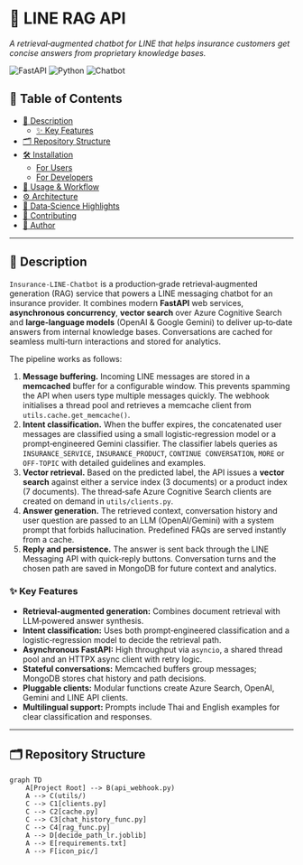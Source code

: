 # 🧠 LINE RAG API

_A retrieval‑augmented chatbot for LINE that helps insurance customers get concise answers from proprietary knowledge bases._

![FastAPI](https://img.shields.io/badge/Made%20with-FastAPI-009688?logo=fastapi&logoColor=white) ![Python](https://img.shields.io/badge/Python-3.10%2B-blue?logo=python) ![Chatbot](https://img.shields.io/badge/RAG%20Chatbot-LLM%2BSearch-yellowgreen)

## 📑 Table of Contents

- [📄 Description](#-description)
  - [✨ Key Features](#-key-features)
- [🗂️ Repository Structure](#-repository-structure)
- [🛠️ Installation](#-installation)
  - [For Users](#for-users)
  - [For Developers](#for-developers)
- [🚀 Usage & Workflow](#-usage--workflow)
- [⚙️ Architecture](#-architecture)
- [🧪 Data‑Science Highlights](#-data-science-highlights)
- [🙌 Contributing](#-contributing)
- [👤 Author](#-author)

---

## 📄 Description

`Insurance-LINE-Chatbot` is a production‑grade retrieval‑augmented generation (RAG) service that powers a LINE messaging chatbot for an insurance provider.  It combines modern **FastAPI** web services, **asynchronous concurrency**, **vector search** over Azure Cognitive Search and **large‑language models** (OpenAI & Google Gemini) to deliver up‑to‑date answers from internal knowledge bases.  Conversations are cached for seamless multi‑turn interactions and stored for analytics.

The pipeline works as follows:

1. **Message buffering.**  Incoming LINE messages are stored in a **memcached** buffer for a configurable window.  This prevents spamming the API when users type multiple messages quickly.  The webhook initialises a thread pool and retrieves a memcache client from `utils.cache.get_memcache()`.
2. **Intent classification.**  When the buffer expires, the concatenated user messages are classified using a small logistic‑regression model or a prompt‑engineered Gemini classifier.  The classifier labels queries as `INSURANCE_SERVICE`, `INSURANCE_PRODUCT`, `CONTINUE CONVERSATION`, `MORE` or `OFF‑TOPIC` with detailed guidelines and examples.
3. **Vector retrieval.**  Based on the predicted label, the API issues a **vector search** against either a service index (3 documents) or a product index (7 documents).  The thread‑safe Azure Cognitive Search clients are created on demand in `utils/clients.py`.
4. **Answer generation.**  The retrieved context, conversation history and user question are passed to an LLM (OpenAI/Gemini) with a system prompt that forbids hallucination.  Predefined FAQs are served instantly from a cache.
5. **Reply and persistence.**  The answer is sent back through the LINE Messaging API with quick‑reply buttons.  Conversation turns and the chosen path are saved in MongoDB for future context and analytics.

### ✨ Key Features

- **Retrieval‑augmented generation:** Combines document retrieval with LLM‑powered answer synthesis.
- **Intent classification:** Uses both prompt‑engineered classification and a logistic‑regression model to decide the retrieval path.
- **Asynchronous FastAPI:** High throughput via `asyncio`, a shared thread pool and an HTTPX async client with retry logic.
- **Stateful conversations:** Memcached buffers group messages; MongoDB stores chat history and path decisions.
- **Pluggable clients:** Modular functions create Azure Search, OpenAI, Gemini and LINE API clients.
- **Multilingual support:** Prompts include Thai and English examples for clear classification and responses.

---

## 🗂️ Repository Structure

```mermaid
graph TD
    A[Project Root] --> B(api_webhook.py)
    A --> C(utils/)
    C --> C1[clients.py]
    C --> C2[cache.py]
    C --> C3[chat_history_func.py]
    C --> C4[rag_func.py]
    A --> D[decide_path_lr.joblib]
    A --> E[requirements.txt]
    A --> F[icon_pic/]
